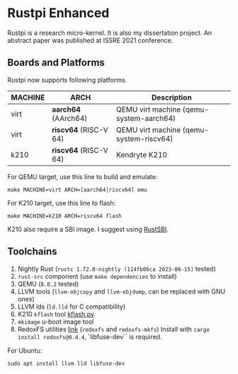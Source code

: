 # Rustpi Enhanced

Rustpi is a research micro-kernel. It is also my dissertation project. 
An abstract paper was published at ISSRE 2021 conference.

## Boards and Platforms

Rustpi now supports following platforms.

| MACHINE | ARCH                    | Description                             |
|---------|-------------------------|-----------------------------------------|
| virt    | **aarch64** (AArch64)   | QEMU virt machine (qemu-system-aarch64) |
| virt    | **riscv64** (RISC-V 64) | QEMU virt machine (qemu-system-riscv64) |
| k210    | **riscv64** (RISC-V 64) | Kendryte K210                           |


For QEMU target, use this line to build and emulate:
```
make MACHINE=virt ARCH=[aarch64|riscv64] emu
```

For K210 target, use this line to flash:
```
make MACHINE=k210 ARCH=riscv64 flash
```
K210 also require a SBI image. I suggest using [RustSBI](https://github.com/rustsbi/rustsbi/releases/tag/v0.1.1).

## Toolchains

1. Nightly Rust (`rustc 1.72.0-nightly (114fb86ca 2023-06-15)` tested)
2. `rust-src` component (use `make dependencies` to install)
3. QEMU (`8.0.2` tested)
4. LLVM tools (`llvm-objcopy` and `llvm-objdump`, can be replaced with GNU ones)
4. LLVM lds (`ld.lld` for C compatibility)
5. K210 `kflash` tool [kflash.py](https://github.com/kendryte/kflash.py).
6. `mkimage` u-boot image tool
7. RedoxFS utilities [link](https://gitlab.redox-os.org/redox-os/redoxfs) (`redoxfs` and `redoxfs-mkfs`) Install with `cargo install redoxfs@0.4.4`, `libfuse-dev`` is required.

For Ubuntu:
```
sudo apt install llvm lld libfuse-dev
```